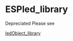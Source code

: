 # ESPled_library

Depreciated Please see 

[ledObject_library](https://github.com/pangalactictech/ledObject_library)
